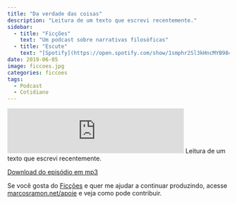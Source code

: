 ```yaml
---
title: "Da verdade das coisas"
description: "Leitura de um texto que escrevi recentemente."
sidebar:
  - title: "Ficções"
    text: "Um podcast sobre narrativas filosóficas"
  - title: "Escute"
    text: "[Spotify](https://open.spotify.com/show/1smphr2Sl3kHncMYB984rc?si=Ds7GV4oNQnGxsm-bxYvasA), [Google](https://podcasts.google.com/?feed=aHR0cHM6Ly9hbmNob3IuZm0vcy9hOWM4NWIwL3BvZGNhc3QvcnNz) ou [RSS](https://anchor.fm/s/a9c85b0/podcast/rss)"
date: 2019-06-05
image: ficcoes.jpg
categories: ficcoes
tags: 
  - Podcast
  - Cotidiano
---
```


<iframe src="https://anchor.fm/podcastficcoes/embed/episodes/Da-verdade-das-coisas-e48njl" height="102px" width="400px" frameborder="0" scrolling="no"></iframe>
Leitura de um texto que escrevi recentemente.

[Download do episódio em mp3](https://s3-us-west-2.amazonaws.com/anchor-audio-bank/production/2019-5-6/16512304-44100-2-3187076474c6f.mp3)
 
Se você gosta do [Ficções](https://marcosramon.net/ficcoes/) e quer me ajudar a continuar produzindo, acesse [marcosramon.net/apoie](https://marcosramon.net/apoie/) e veja como pode contribuir.
